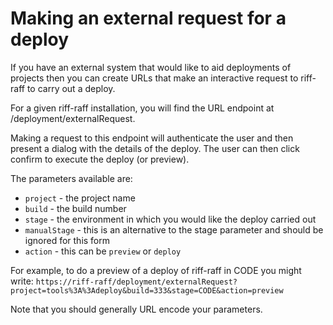 <!--- next:s3buckets prev:hooksAndCD -->
Making an external request for a deploy
=======================================

If you have an external system that would like to aid deployments of projects then you can create URLs that make
an interactive request to riff-raff to carry out a deploy.

For a given riff-raff installation, you will find the URL endpoint at /deployment/externalRequest.

Making a request to this endpoint will authenticate the user and then present a dialog with the details of the deploy.
The user can then click confirm to execute the deploy (or preview).

The parameters available are:

 - `project` - the project name
 - `build` - the build number
 - `stage` - the environment in which you would like the deploy carried out
 - `manualStage` - this is an alternative to the stage parameter and should be ignored for this form
 - `action` - this can be `preview` or `deploy`

For example, to do a preview of a deploy of riff-raff in CODE you might write:
    `https://riff-raff/deployment/externalRequest?project=tools%3A%3Adeploy&build=333&stage=CODE&action=preview`

Note that you should generally URL encode your parameters.
